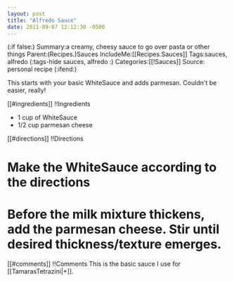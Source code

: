 ```yaml
---
layout: post
title: "Alfredo Sauce"
date: 2011-09-07 12:12:30 -0500
---
```

(:if false:)
Summary:a creamy, cheesy sauce to go over pasta or other things
Parent:(Recipes.)Sauces
IncludeMe:[[Recipes.Sauces]]
Tags:sauces, alfredo
(:tags-hide sauces, alfredo :)
Categories:[[!Sauces]]
Source: personal recipe
(:ifend:)


This starts with your basic WhiteSauce and adds parmesan. Couldn't be easier, really!

[[#ingredients]]
!!Ingredients
* 1 cup of WhiteSauce
* 1/2 cup parmesan cheese

[[#directions]]
!!Directions
# Make the WhiteSauce according to the directions

# Before the milk mixture thickens, add the parmesan cheese. Stir until desired thickness/texture emerges.

[[#comments]]
!!Comments
This is the basic sauce I use for [[TamarasTetrazini|+]].

